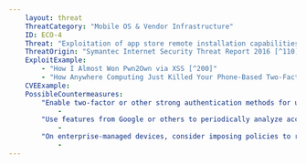 ```yaml
---
    layout: threat
    ThreatCategory: "Mobile OS & Vendor Infrastructure"
    ID: ECO-4
    Threat: "Exploitation of app store remote installation capabilities to install malicious apps onto mobile devices"
    ThreatOrigin: "Symantec Internet Security Threat Report 2016 [^110]"
    ExploitExample:
        - "How I Almost Won Pwn2Own via XSS [^200]"
        - "How Anywhere Computing Just Killed Your Phone-Based Two-Factor Authentication [^201]"
    CVEExample:
    PossibleCountermeasures:
        "Enable two-factor or other strong authentication methods for user accounts on app stores.":
            - 
        "Use features from Google or others to periodically analyze account activity for suspicious logins.":
            - 
        "On enterprise-managed devices, consider imposing policies to restrict what apps can be installed.":
            - 
---
```

